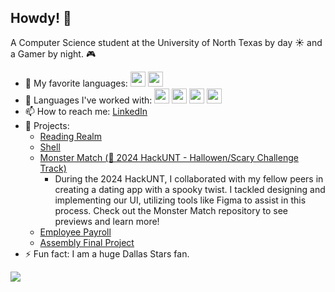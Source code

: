 ## Howdy! 🤠

A Computer Science student at the University of North Texas by day ☀ and a Gamer by night. 🎮

- 🔭 My favorite languages: <img src="https://upload.wikimedia.org/wikipedia/commons/thumb/1/18/C_Programming_Language.svg/217px-C_Programming_Language.svg.png" height="24"> <img src="https://upload.wikimedia.org/wikipedia/commons/thumb/1/18/ISO_C%2B%2B_Logo.svg/213px-ISO_C%2B%2B_Logo.svg.png" height="24">
- 🌱 Languages I've worked with: <img src="https://upload.wikimedia.org/wikipedia/commons/thumb/1/18/C_Programming_Language.svg/217px-C_Programming_Language.svg.png" height="24"> <img src="https://upload.wikimedia.org/wikipedia/commons/thumb/1/18/ISO_C%2B%2B_Logo.svg/213px-ISO_C%2B%2B_Logo.svg.png" height="24"> <img src="https://upload.wikimedia.org/wikipedia/commons/thumb/6/6a/JavaScript-logo.png/800px-JavaScript-logo.png" height ="24"> <img src="https://static-00.iconduck.com/assets.00/java-icon-1511x2048-6ikx8301.png" height="24">
- 📫 How to reach me: [LinkedIn](https://www.linkedin.com/in/kathrynsheahen/)
- 💬 Projects:
  - <a href="https://github.com/ksheahen/Reading-Realm">Reading Realm</a>
  - <a href="https://github.com/ksheahen/Shell">Shell</a>
  - <a href="https://github.com/thanetate/MERNhackUNT">Monster Match (🎃 2024 HackUNT - Hallowen/Scary Challenge Track)</a>
    -  During the 2024 HackUNT, I collaborated with my fellow peers in creating a dating app with a spooky twist. I tackled designing and implementing our UI, utilizing tools like Figma to              assist in this process. Check out the Monster Match repository to see previews and learn more!
  - <a href="https://github.com/ksheahen/Employee-Payroll">Employee Payroll</a>
  - <a href="https://github.com/ksheahen/StudentGrades">Assembly Final Project</a>
- ⚡ Fun fact: I am a huge Dallas Stars fan.


<img src="https://media3.giphy.com/media/v1.Y2lkPTc5MGI3NjExOGlncnlmbmVkbGIwcmJla3M3MmN5NTZ0ZGg2bGRiNnd2cW03a2I3YSZlcD12MV9pbnRlcm5hbF9naWZfYnlfaWQmY3Q9Zw/nFNKW6PkyxugGkS0h6/giphy.webp">

<!--
**ksheahen/ksheahen** is a ✨ _special_ ✨ repository because its `README.md` (this file) appears on your GitHub profile.

Here are some ideas to get you started:
- 😄 Pronouns: She/Her
- 🤔 I’m looking for help with ...
- 👯 I’m looking to collaborate on ...
- 💬 Ask me about ...
- 🌱 I’m currently learning: <img src="https://upload.wikimedia.org/wikipedia/commons/thumb/6/6a/JavaScript-logo.png/800px-JavaScript-logo.png" height ="24"> <img src="https://static-00.iconduck.com/assets.00/react-icon-512x512-u6e60ayf.png" height="24"> <img src="https://static-00.iconduck.com/assets.00/linux-icon-2048x2048-sy06t4un.png" height="24">
-->
